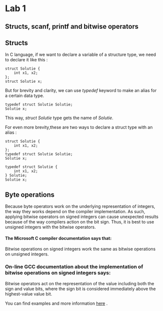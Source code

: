 # Lab 1 
## Structs, scanf, printf and bitwise operators

## Structs
In C language, if we want to declare a variable of a structure type, we need to declare it like this :

``` 
struct Solutie {
    int x1, x2;
};
struct Solutie x; 
``` 

But for brevity and clarity, we can use *typedef* keyword to make an alias for a certain data type.
``` 
typedef struct Solutie Solutie;
Solutie x;
``` 
This way, *struct Solutie* type gets the name of *Solutie*.

For even more brevity,these are two ways to declare a struct type with an alias :

``` 
struct Solutie {
    int x1, x2;
};
typedef struct Solutie Solutie;
Solutie x;
``` 
```
typedef struct Solutie {
	int x1, x2;
} Solutie;
Solutie x;

```

## Byte operations

Because byte operators work on the underlying representation of integers, the way they works depend on the compiler implementation.
As such, applying bitwise operators on signed integers can cause unexpected results because of the way compilers action on the bit sign.
Thus, it is best to use unsigned integers with the bitwise operators.

#### The Microsoft C compiler documentation says that:
Bitwise operations on signed integers work the same as bitwise operations on unsigned integers.

### On-line GCC documentation about the implementation of bitwise operations on signed integers says:
Bitwise operators act on the representation of the value including both the sign and value bits, where the sign bit is considered immediately above the highest-value value bit.

You can find examples and more information [here](https://wiki.sei.cmu.edu/confluence/display/c/INT13-C.+Use+bitwise+operators+only+on+unsigned+operands) .


